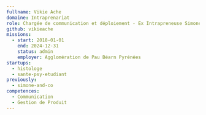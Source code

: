```yaml
---
fullname: Vikie Ache
domaine: Intraprenariat
role: Chargée de communication et déploiement - Ex Intrapreneuse Simone&Co
github: vikieache
missions:
  - start: 2018-01-01
    end: 2024-12-31
    status: admin
    employer: Agglomération de Pau Béarn Pyrénées
startups:
  - histologe
  - sante-psy-etudiant
previously:
  - simone-and-co
competences:
  - Communication
  - Gestion de Produit
---
```

